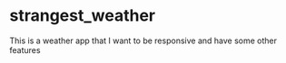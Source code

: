 # strangest_weather
This is a weather app that I want to be responsive and have some other features 
